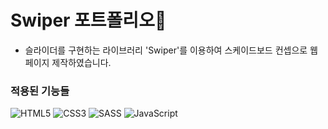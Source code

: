 # Swiper 포트폴리오🔨
  - 슬라이더를 구현하는 라이브러리 'Swiper'를 이용하여 스케이드보드 컨셉으로 웹 페이지 제작하였습니다.
  
### 적용된 기능들
![HTML5](https://img.shields.io/badge/html5-%23E34F26.svg?style=for-the-badge&logo=html5&logoColor=white) ![CSS3](https://img.shields.io/badge/css3-%231572B6.svg?style=for-the-badge&logo=css3&logoColor=white) ![SASS](https://img.shields.io/badge/SASS-hotpink.svg?style=for-the-badge&logo=SASS&logoColor=white) ![JavaScript](https://img.shields.io/badge/javascript-%23323330.svg?style=for-the-badge&logo=javascript&logoColor=%23F7DF1E)
<br>




